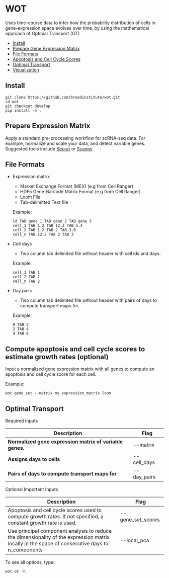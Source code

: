 # WOT

Uses time-course data to infer how the probability distribution of cells in gene-expression space evolves over time,
by using the mathematical approach of Optimal Transport (OT)

* [Install](#install)
* [Prepare Gene Expression Matrix](#prepare-expression-matrix)
* [File Formats](#file_formats)
* [Apoptosis and Cell Cycle Scores](#gene_set_scores)
* [Optimal Transport](#optimal_transport)
* [Visualization](#visualization)



## <a name="install"></a> Install

```
git clone https://github.com/broadinstitute/wot.git
cd wot
git checkout develop
pip install -e .
```

## <a name="prepare-expression-matrix"></a> Prepare Expression Matrix
Apply a standard pre-processing workflow for scRNA-seq data. For example, normalize and scale your data, and detect variable genes.
Suggested tools include [Seurat](https://satijalab.org/seurat/) or [Scanpy](http://scanpy.readthedocs.io/en/latest/).


## <a name="file_formats"></a> File Formats
* Expression matrix
    * Market Exchange Format (MEX) (e.g from Cell Ranger)
    * HDF5 Gene-Barcode Matrix Format (e.g from Cell Ranger)
    * Loom File
    * Tab-delimitted Text file
    
    Example:
    ```
    id TAB gene_1 TAB gene_2 TAB gene 3
    cell_1 TAB 1.2 TAB 12.2 TAB 5.4
    cell_2 TAB 1.2 TAB 2 TAB 3.0
    cell_n TAB 12.2 TAB 2 TAB 3
    ```    

* Cell days
    * Two column tab delimited file without header with cell ids and days.

    Example:
    ```
    cell_1 TAB 1
    cell_2 TAB 1
    cell_n TAB 2
    ```
* Day pairs
    * Two column tab delimited file without header with pairs of days to compute transport maps for.

    Example:
    ```
    0 TAB 2
    2 TAB 4
    4 TAB 6
    ```
## <a name="gene_set_scores"></a> Compute apoptosis and cell cycle scores to estimate growth rates (optional)
Input a normalized gene expression matrix with all genes to compute an apoptosis and cell cycle score for each cell.

Example:

```
wot gene_set --matrix my_expression_matrix.loom
```

## <a name="optimal_transport"></a> Optimal Transport
Required Inputs

Description | Flag
--- | --- |
**Normalized gene expression matrix of variable genes.** | --matrix
**Assigns days to cells** | --cell_days
**Pairs of days to compute transport maps for** | --day_pairs

Optional Important Inputs

Description | Flag
--- | --- |
Apoptosis and cell cycle scores used to compute growth rates. If not specified, a constant growth rate is used. | --gene_set_scores 
Use principal component analysis to reduce the dimensionality of the expression matrix locally in the space of consecutive days to n_components| --local_pca 

To see all options, type:
```
wot ot -h 
```


